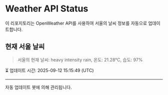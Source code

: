 
# Weather API Status

이 리포지토리는 OpenWeather API를 사용하여 서울의 날씨 정보를 자동으로 업데이트합니다.

## 현재 서울 날씨
> 서울의 현재 날씨: heavy intensity rain, 온도: 21.28°C, 습도: 97%

⏳ 업데이트 시간: 2025-09-12 15:15:49 (UTC)

---
자동 업데이트 봇에 의해 관리됩니다.
